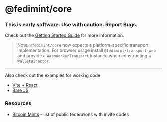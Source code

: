 # @fedimint/core

### This is early software. Use with caution. Report Bugs.

Check out the [Getting Started Guide](https://web.fedimint.org/core/getting-started.html) for more information.

> Note: `@fedimint/core` now expects a platform-specific transport implementation. For browser usage install `@fedimint/transport-web` and provide a `WasmWorkerTransport` instance when constructing a `WalletDirector`.

---

Also check out the examples for working code

- [Vite + React](https://web.fedimint.org/examples/vite-react)
- [Bare JS](https://web.fedimint.org/examples/bare-js)

### Resources

- [Bitcoin Mints](https://bitcoinmints.com/?tab=mints&showFedimint=true) - list of public federations with invite codes
